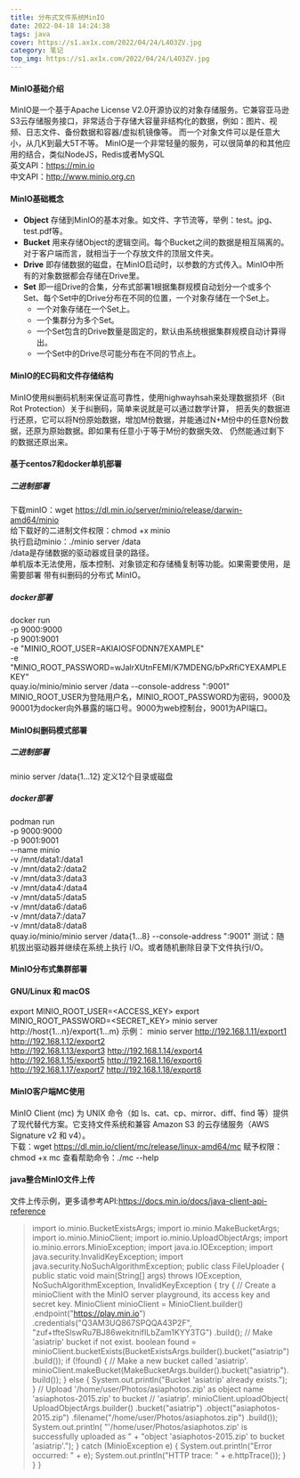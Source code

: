 ```yaml
---
title: 分布式文件系统MinIO
date: 2022-04-18 14:24:38
tags: java
cover: https://s1.ax1x.com/2022/04/24/L4O3ZV.jpg
category: 笔记
top_img: https://s1.ax1x.com/2022/04/24/L4O3ZV.jpg
---
```

#### MinIO基础介绍
MinIO是一个基于Apache License V2.0开源协议的对象存储服务。它兼容亚马逊S3云存储服务接口，非常适合于存储大容量非结构化的数据，例如：图片、视频、日志文件、备份数据和容器/虚拟机镜像等。
而一个对象文件可以是任意大小，从几K到最大5T不等。
MinIO是一个非常轻量的服务，可以很简单的和其他应用的结合，类似NodeJS，Redis或者MySQL  
英文API：https://min.io  
中文API：http://www.minio.org.cn
#### MinIO基础概念
- **Object** 存储到MinIO的基本对象。如文件、字节流等，举例：test。jpg、test.pdf等。
- **Bucket** 用来存储Object的逻辑空间。每个Bucket之间的数据是相互隔离的。对于客户端而言，就相当于一个存放文件的顶层文件夹。
- **Drive** 即存储数据的磁盘，在MinIO启动时，以参数的方式传入。MinIO中所有的对象数据都会存储在Drive里。
- **Set** 即一组Drive的合集，分布式部署1根据集群规模自动划分一个或多个Set、每个Set中的Drive分布在不同的位置，一个对象存储在一个Set上。
  - 一个对象存储在一个Set上。
  - 一个集群分为多个Set。
  - 一个Set包含的Drive数量是固定的，默认由系统根据集群规模自动计算得出。
  - 一个Set中的Drive尽可能分布在不同的节点上。
#### MinIO的EC码和文件存储结构
MinIO使用纠删码机制来保证高可靠性，使用highwayhsah来处理数据损坏（Bit Rot Protection）关于纠删码，简单来说就是可以通过数学计算，
把丢失的数据进行还原，它可以将N份原始数据，增加M份数据，并能通过N+M份中的任意N份数据，还原为原始数据。即如果有任意小于等于M份的数据失效、
仍然能通过剩下的数据还原出来。
#### 基于centos7和docker单机部署
##### 二进制部署
下载minIO：wget https://dl.min.io/server/minio/release/darwin-amd64/minio  
给下载好的二进制文件权限：chmod +x minio  
执行启动minio：./minio server /data  
/data是存储数据的驱动器或目录的路径。  
单机版本无法使用，版本控制、对象锁定和存储桶复制等功能。如果需要使用，是需要部署 带有纠删码的分布式 MinIO。  
##### docker部署
docker run \
-p 9000:9000 \
-p 9001:9001 \
-e "MINIO_ROOT_USER=AKIAIOSFODNN7EXAMPLE" \
-e "MINIO_ROOT_PASSWORD=wJalrXUtnFEMI/K7MDENG/bPxRfiCYEXAMPLEKEY" \
quay.io/minio/minio server /data --console-address ":9001"
MINIO_ROOT_USER为登陆用户名，MINIO_ROOT_PASSWORD为密码，9000及90001为docker向外暴露的端口号。9000为web控制台，9001为API端口。
#### MinIO纠删码模式部署
##### 二进制部署
minio server /data{1...12}
定义12个目录或磁盘
##### docker部署
podman run \
-p 9000:9000 \
-p 9001:9001 \
--name minio \
-v /mnt/data1:/data1 \
-v /mnt/data2:/data2 \
-v /mnt/data3:/data3 \
-v /mnt/data4:/data4 \
-v /mnt/data5:/data5 \
-v /mnt/data6:/data6 \
-v /mnt/data7:/data7 \
-v /mnt/data8:/data8 \
quay.io/minio/minio server /data{1...8} --console-address ":9001"
测试：随机拔出驱动器并继续在系统上执行 I/O。或者随机删除目录下文件执行I/O。
#### MinIO分布式集群部署
#### GNU/Linux 和 macOS
export MINIO_ROOT_USER=<ACCESS_KEY>
export MINIO_ROOT_PASSWORD=<SECRET_KEY>
minio server http://host{1...n}/export{1...m}
示例： minio server http://192.168.1.11/export1 http://192.168.1.12/export2 \
http://192.168.1.13/export3 http://192.168.1.14/export4 \
http://192.168.1.15/export5 http://192.168.1.16/export6 \
http://192.168.1.17/export7 http://192.168.1.18/export8
#### MinIO客户端MC使用
MinIO Client (mc) 为 UNIX 命令（如 ls、cat、cp、mirror、diff、find 等）提供了现代替代方案。它支持文件系统和兼容 Amazon S3 的云存储服务（AWS Signature v2 和 v4）。  
下载：wget https://dl.min.io/client/mc/release/linux-amd64/mc
赋予权限：chmod +x mc
查看帮助命令：./mc --help
#### java整合MinIO文件上传
文件上传示例，更多请参考API:https://docs.min.io/docs/java-client-api-reference
> import io.minio.BucketExistsArgs;
import io.minio.MakeBucketArgs;
import io.minio.MinioClient;
import io.minio.UploadObjectArgs;
import io.minio.errors.MinioException;
import java.io.IOException;
import java.security.InvalidKeyException;
import java.security.NoSuchAlgorithmException;
public class FileUploader {
public static void main(String[] args)
throws IOException, NoSuchAlgorithmException, InvalidKeyException {
try {
// Create a minioClient with the MinIO server playground, its access key and secret key.
MinioClient minioClient =
MinioClient.builder()
.endpoint("https://play.min.io")
.credentials("Q3AM3UQ867SPQQA43P2F", "zuf+tfteSlswRu7BJ86wekitnifILbZam1KYY3TG")
.build();
      // Make 'asiatrip' bucket if not exist.
      boolean found =
          minioClient.bucketExists(BucketExistsArgs.builder().bucket("asiatrip").build());
      if (!found) {
        // Make a new bucket called 'asiatrip'.
        minioClient.makeBucket(MakeBucketArgs.builder().bucket("asiatrip").build());
      } else {
        System.out.println("Bucket 'asiatrip' already exists.");
      }
      // Upload '/home/user/Photos/asiaphotos.zip' as object name 'asiaphotos-2015.zip' to bucket
      // 'asiatrip'.
      minioClient.uploadObject(
          UploadObjectArgs.builder()
              .bucket("asiatrip")
              .object("asiaphotos-2015.zip")
              .filename("/home/user/Photos/asiaphotos.zip")
              .build());
      System.out.println(
          "'/home/user/Photos/asiaphotos.zip' is successfully uploaded as "
              + "object 'asiaphotos-2015.zip' to bucket 'asiatrip'.");
    } catch (MinioException e) {
      System.out.println("Error occurred: " + e);
      System.out.println("HTTP trace: " + e.httpTrace());
    }
}
}
